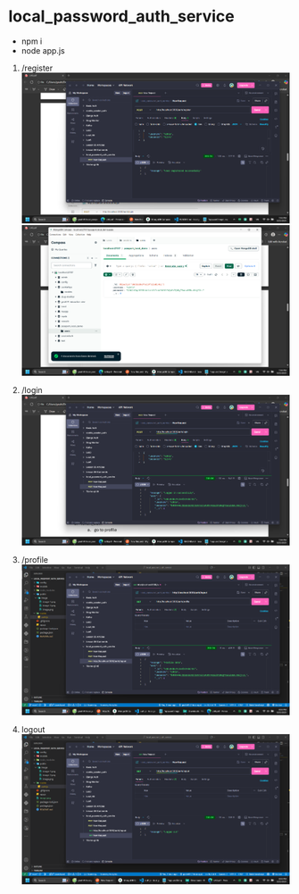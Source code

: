# local_password_auth_service

- npm i
- node app.js

1. /register
![alt text](public/images/image.png)
![alt text](public/images/image-2.png)

2. /login
![alt text](public/images/image-1.png)

3. /profile
![alt text](public/images/image-4.png)

4. logout
![alt text](public/images/image-3.png)